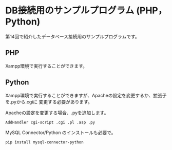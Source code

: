 # DB接続用のサンプルプログラム (PHP，Python)
第14回で紹介したデータベース接続用のサンプルプログラムです。

## PHP
Xampp環境で実行することができます。

## Python
Xampp環境で実行することができますが、Apacheの設定を変更するか、拡張子を.pyから.cgiに
変更する必要があります。

Apacheの設定を変更する場合、.pyを追加します。

```bash
AddHandler cgi-script .cgi .pl .asp .py
```

MySQL Connector/Python のインストールも必要で。

```bash
pip install mysql-connector-python
```
